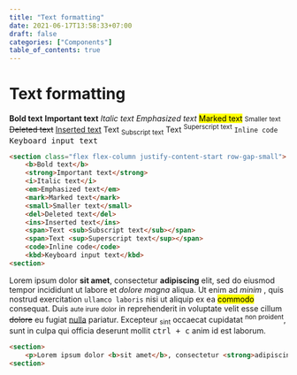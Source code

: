 ```yaml
---
title: "Text formatting"
date: 2021-06-17T13:58:33+07:00
draft: false
categories: ["Components"]
table_of_contents: true
---
```


# Text formatting

<section class="flex flex-column justify-content-start row-gap-small">
    <b>Bold text</b>
    <strong>Important text</strong>
    <i>Italic text</i>
    <em>Emphasized text</em>
    <mark>Marked text</mark>
    <small>Smaller text</small>
    <del>Deleted text</del>
    <ins>Inserted text</ins>
    <span>Text <sub>Subscript text</sub></span>
    <span>Text <sup>Superscript text</sup></span>
    <code>Inline code</code>
    <kbd>Keyboard input text</kbd>
<section>

``` html
<section class="flex flex-column justify-content-start row-gap-small">
    <b>Bold text</b>
    <strong>Important text</strong>
    <i>Italic text</i>
    <em>Emphasized text</em>
    <mark>Marked text</mark>
    <small>Smaller text</small>
    <del>Deleted text</del>
    <ins>Inserted text</ins>
    <span>Text <sub>Subscript text</sub></span>
    <span>Text <sup>Superscript text</sup></span>
    <code>Inline code</code>
    <kbd>Keyboard input text</kbd>
<section>
```

<section>
    <p>Lorem ipsum dolor <b>sit amet</b>, consectetur <strong>adipiscing</strong> elit, sed do eiusmod tempor incididunt ut labore et <i>dolore magna</i> aliqua. Ut enim ad <em>minim </em>, quis nostrud exercitation <code>ullamco laboris</code> nisi ut aliquip ex ea <mark>commodo</mark> consequat. Duis <small>aute irure dolor</small> in reprehenderit in voluptate velit esse cillum <del>dolore</del> eu fugiat <ins>nulla</ins> pariatur. Excepteur <sub>sint</sub> occaecat cupidatat <sup>non proident</sup>, sunt in culpa qui officia deserunt mollit <kbd>ctrl + c</kbd> anim id est laborum.</p>
<section>

``` html
<section>
    <p>Lorem ipsum dolor <b>sit amet</b>, consectetur <strong>adipiscing</strong> elit, sed do eiusmod tempor incididunt ut labore et <i>dolore magna</i> aliqua. Ut enim ad <em>minim </em>, quis nostrud exercitation ullamco laboris nisi ut aliquip ex ea <mark>commodo</mark> consequat. Duis <small>aute irure dolor</small> in reprehenderit in voluptate velit esse cillum <del>dolore</del> eu fugiat <ins>nulla</ins> pariatur. Excepteur <sub>sint</sub> occaecat cupidatat <sup>non proident</sup>, sunt in culpa qui officia deserunt mollit <kbd>ctrl + c</kbd> anim id est laborum.</p>
<section>
```